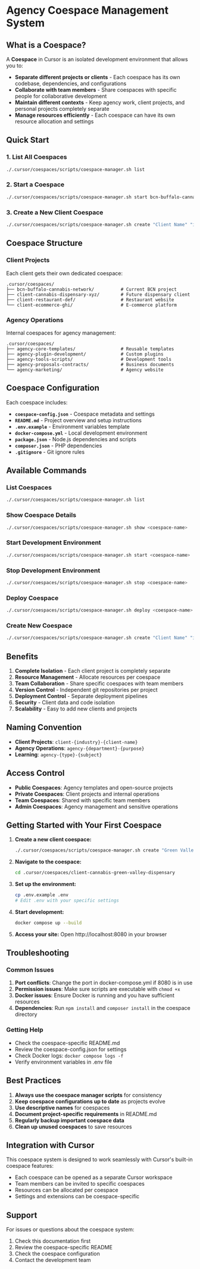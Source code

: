 # Agency Coespace Management System

## What is a Coespace?

A **Coespace** in Cursor is an isolated development environment that allows you to:

- **Separate different projects or clients** - Each coespace has its own codebase, dependencies, and configurations
- **Collaborate with team members** - Share coespaces with specific people for collaborative development
- **Maintain different contexts** - Keep agency work, client projects, and personal projects completely separate
- **Manage resources efficiently** - Each coespace can have its own resource allocation and settings

## Quick Start

### 1. List All Coespaces
```bash
./.cursor/coespaces/scripts/coespace-manager.sh list
```

### 2. Start a Coespace
```bash
./.cursor/coespaces/scripts/coespace-manager.sh start bcn-buffalo-cannabis-network
```

### 3. Create a New Client Coespace
```bash
./.cursor/coespaces/scripts/coespace-manager.sh create "Client Name" "industry" "Project description"
```

## Coespace Structure

### Client Projects
Each client gets their own dedicated coespace:

```
.cursor/coespaces/
├── bcn-buffalo-cannabis-network/          # Current BCN project
├── client-cannabis-dispensary-xyz/        # Future dispensary client
├── client-restaurant-def/                 # Restaurant website
└── client-ecommerce-ghi/                  # E-commerce platform
```

### Agency Operations
Internal coespaces for agency management:

```
.cursor/coespaces/
├── agency-core-templates/                 # Reusable templates
├── agency-plugin-development/             # Custom plugins
├── agency-tools-scripts/                  # Development tools
├── agency-proposals-contracts/            # Business documents
└── agency-marketing/                      # Agency website
```

## Coespace Configuration

Each coespace includes:

- **`coespace-config.json`** - Coespace metadata and settings
- **`README.md`** - Project overview and setup instructions
- **`.env.example`** - Environment variables template
- **`docker-compose.yml`** - Local development environment
- **`package.json`** - Node.js dependencies and scripts
- **`composer.json`** - PHP dependencies
- **`.gitignore`** - Git ignore rules

## Available Commands

### List Coespaces
```bash
./.cursor/coespaces/scripts/coespace-manager.sh list
```

### Show Coespace Details
```bash
./.cursor/coespaces/scripts/coespace-manager.sh show <coespace-name>
```

### Start Development Environment
```bash
./.cursor/coespaces/scripts/coespace-manager.sh start <coespace-name>
```

### Stop Development Environment
```bash
./.cursor/coespaces/scripts/coespace-manager.sh stop <coespace-name>
```

### Deploy Coespace
```bash
./.cursor/coespaces/scripts/coespace-manager.sh deploy <coespace-name> [staging|production]
```

### Create New Coespace
```bash
./.cursor/coespaces/scripts/coespace-manager.sh create "Client Name" "industry" "Project description"
```

## Benefits

1. **Complete Isolation** - Each client project is completely separate
2. **Resource Management** - Allocate resources per coespace
3. **Team Collaboration** - Share specific coespaces with team members
4. **Version Control** - Independent git repositories per project
5. **Deployment Control** - Separate deployment pipelines
6. **Security** - Client data and code isolation
7. **Scalability** - Easy to add new clients and projects

## Naming Convention

- **Client Projects**: `client-{industry}-{client-name}`
- **Agency Operations**: `agency-{department}-{purpose}`
- **Learning**: `agency-{type}-{subject}`

## Access Control

- **Public Coespaces**: Agency templates and open-source projects
- **Private Coespaces**: Client projects and internal operations
- **Team Coespaces**: Shared with specific team members
- **Admin Coespaces**: Agency management and sensitive operations

## Getting Started with Your First Coespace

1. **Create a new client coespace:**
   ```bash
   ./.cursor/coespaces/scripts/coespace-manager.sh create "Green Valley Dispensary" "cannabis" "E-commerce website for cannabis dispensary"
   ```

2. **Navigate to the coespace:**
   ```bash
   cd .cursor/coespaces/client-cannabis-green-valley-dispensary
   ```

3. **Set up the environment:**
   ```bash
   cp .env.example .env
   # Edit .env with your specific settings
   ```

4. **Start development:**
   ```bash
   docker compose up --build
   ```

5. **Access your site:**
   Open http://localhost:8080 in your browser

## Troubleshooting

### Common Issues

1. **Port conflicts**: Change the port in docker-compose.yml if 8080 is in use
2. **Permission issues**: Make sure scripts are executable with `chmod +x`
3. **Docker issues**: Ensure Docker is running and you have sufficient resources
4. **Dependencies**: Run `npm install` and `composer install` in the coespace directory

### Getting Help

- Check the coespace-specific README.md
- Review the coespace-config.json for settings
- Check Docker logs: `docker compose logs -f`
- Verify environment variables in .env file

## Best Practices

1. **Always use the coespace manager scripts** for consistency
2. **Keep coespace configurations up to date** as projects evolve
3. **Use descriptive names** for coespaces
4. **Document project-specific requirements** in README.md
5. **Regularly backup important coespace data**
6. **Clean up unused coespaces** to save resources

## Integration with Cursor

This coespace system is designed to work seamlessly with Cursor's built-in coespace features:

- Each coespace can be opened as a separate Cursor workspace
- Team members can be invited to specific coespaces
- Resources can be allocated per coespace
- Settings and extensions can be coespace-specific

## Support

For issues or questions about the coespace system:

1. Check this documentation first
2. Review the coespace-specific README
3. Check the coespace configuration
4. Contact the development team